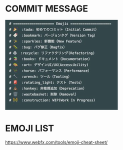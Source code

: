 # COMMIT MESSAGE

![commit_message](./img/commit_message.jpg)

# EMOJI LIST

https://www.webfx.com/tools/emoji-cheat-sheet/

